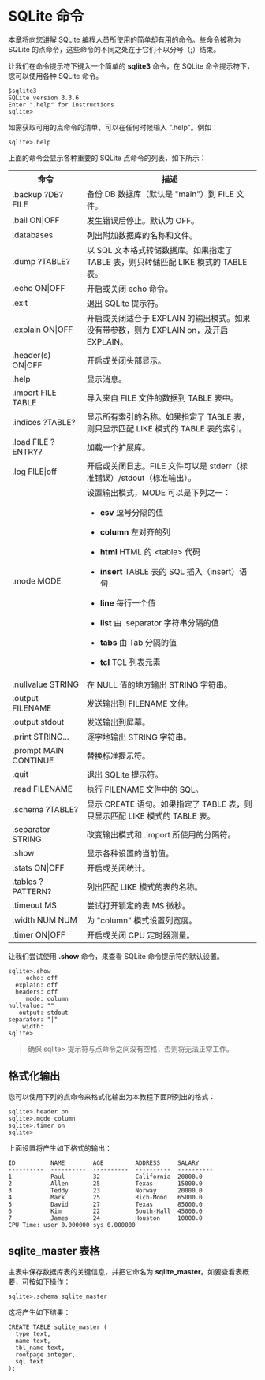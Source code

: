 # SQLite 命令


本章将向您讲解 SQLite 编程人员所使用的简单却有用的命令。些命令被称为 SQLite 的点命令，这些命令的不同之处在于它们不以分号（;）结束。

让我们在命令提示符下键入一个简单的 **sqlite3** 命令，在 SQLite 命令提示符下，您可以使用各种 SQLite 命令。

```
$sqlite3
SQLite version 3.3.6
Enter ".help" for instructions
sqlite>
```

如需获取可用的点命令的清单，可以在任何时候输入 ".help"。例如：

```
sqlite>.help
```

上面的命令会显示各种重要的 SQLite 点命令的列表，如下所示：
 
 
</p> <table > <tr> <th style="width:30%">命令</th><th style="width:70%">描述</th> </tr> <tr><td>.backup ?DB? FILE</td><td>备份 DB 数据库（默认是 "main"）到 FILE 文件。</td></tr> <tr><td>.bail ON|OFF</td><td>发生错误后停止。默认为 OFF。</td></tr> <tr><td>.databases</td><td>列出附加数据库的名称和文件。</td></tr> <tr><td>.dump ?TABLE?</td><td>以 SQL 文本格式转储数据库。如果指定了 TABLE 表，则只转储匹配 LIKE 模式的 TABLE 表。</td></tr> <tr><td>.echo ON|OFF</td><td>开启或关闭 echo 命令。</td></tr> <tr><td>.exit</td><td>退出 SQLite 提示符。</td></tr> <tr><td>.explain ON|OFF</td><td>开启或关闭适合于 EXPLAIN 的输出模式。如果没有带参数，则为 EXPLAIN on，及开启 EXPLAIN。</td></tr> <tr><td>.header(s) ON|OFF</td><td>开启或关闭头部显示。</td></tr> <tr><td>.help</td><td>显示消息。</td></tr> <tr><td>.import FILE TABLE</td><td>导入来自 FILE 文件的数据到 TABLE 表中。</td></tr> <tr><td>.indices ?TABLE?</td><td>显示所有索引的名称。如果指定了 TABLE 表，则只显示匹配 LIKE 模式的 TABLE 表的索引。</td></tr> <tr><td>.load FILE ?ENTRY?</td><td>加载一个扩展库。</td></tr> <tr><td>.log FILE|off</td><td>开启或关闭日志。FILE 文件可以是 stderr（标准错误）/stdout（标准输出）。</td></tr> <tr><td>.mode MODE</td><td>设置输出模式，MODE 可以是下列之一： <ul > <li><p><b>csv</b> 逗号分隔的值</p></li> <li><p><b>column</b> 左对齐的列</p></li> <li><p><b>html</b> HTML 的 &lt;table&gt; 代码</p></li> <li><p><b>insert</b> TABLE 表的 SQL 插入（insert）语句</p></li> <li><p><b>line</b> 每行一个值</p></li> <li><p><b>list</b> 由 .separator 字符串分隔的值</p></li> <li><p><b>tabs</b> 由 Tab 分隔的值</p></li> <li><p><b>tcl</b> TCL 列表元素</p></li> </ul> </td></tr> <tr><td>.nullvalue STRING</td><td>在 NULL 值的地方输出 STRING 字符串。</td></tr> <tr><td>.output FILENAME</td><td>发送输出到 FILENAME 文件。</td></tr> <tr><td>.output stdout</td><td>发送输出到屏幕。</td></tr> <tr><td>.print STRING...</td><td>逐字地输出 STRING 字符串。</td></tr> <tr><td>.prompt MAIN CONTINUE</td><td>替换标准提示符。</td></tr> <tr><td>.quit</td><td>退出 SQLite 提示符。</td></tr> <tr><td>.read FILENAME</td><td>执行 FILENAME 文件中的 SQL。</td></tr> <tr><td>.schema ?TABLE?</td><td>显示 CREATE 语句。如果指定了 TABLE 表，则只显示匹配 LIKE 模式的 TABLE 表。</td></tr> <tr><td>.separator STRING</td><td>改变输出模式和 .import 所使用的分隔符。</td></tr> <tr><td>.show</td><td>显示各种设置的当前值。</td></tr> <tr><td>.stats ON|OFF</td><td>开启或关闭统计。</td></tr> <tr><td>.tables ?PATTERN?</td><td>列出匹配 LIKE 模式的表的名称。</td></tr> <tr><td>.timeout MS</td><td>尝试打开锁定的表 MS 微秒。</td></tr> <tr><td>.width NUM NUM</td><td>为 "column" 模式设置列宽度。</td></tr> <tr><td>.timer ON|OFF </td><td>开启或关闭 CPU 定时器测量。</td></tr> </table> <p>


让我们尝试使用 **.show** 命令，来查看 SQLite 命令提示符的默认设置。

```
sqlite>.show
     echo: off
  explain: off
  headers: off
     mode: column
nullvalue: ""
   output: stdout
separator: "|"
    width:
sqlite>
```

> 确保 sqlite> 提示符与点命令之间没有空格，否则将无法正常工作。

## 格式化输出

您可以使用下列的点命令来格式化输出为本教程下面所列出的格式：

```
sqlite>.header on
sqlite>.mode column
sqlite>.timer on
sqlite>
```

上面设置将产生如下格式的输出：

```
ID          NAME        AGE         ADDRESS     SALARY
----------  ----------  ----------  ----------  ----------
1           Paul        32          California  20000.0
2           Allen       25          Texas       15000.0
3           Teddy       23          Norway      20000.0
4           Mark        25          Rich-Mond   65000.0
5           David       27          Texas       85000.0
6           Kim         22          South-Hall  45000.0
7           James       24          Houston     10000.0
CPU Time: user 0.000000 sys 0.000000
```

## sqlite_master 表格

主表中保存数据库表的关键信息，并把它命名为 **sqlite_master**。如要查看表概要，可按如下操作：

```
sqlite>.schema sqlite_master
```

这将产生如下结果：

```
CREATE TABLE sqlite_master (
  type text,
  name text,
  tbl_name text,
  rootpage integer,
  sql text
);
```